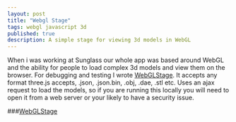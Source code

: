 ```yaml
---
layout: post
title: "Webgl Stage"
tags: webgl javascript 3d
published: true
description: A simple stage for viewing 3d models in WebGL
---
```

When i was working at Sunglass our whole app was based around WebGL and the ability for people to load complex 3d models and view them on the browser. For debugging and testing I wrote [WebGLStage](http://robincwillis.github.io/WebGLStage/). It accepts any format three.js accepts, .json, .json.bin, .obj, .dae, .stl etc. Uses an ajax request to load the models, so if you are running this locally you will need to open it from a web server or your likely to have a security issue.

###[WebGLStage](http://robincwillis.github.io/WebGLStage/)